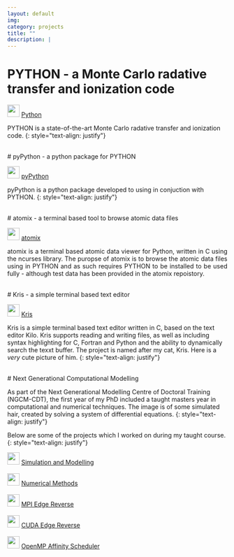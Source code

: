 ```yaml
---
layout: default
img:
category: projects
title: ""
description: |
---
```


# PYTHON - a Monte Carlo radative transfer and ionization code

<img src="https://github.githubassets.com/images/modules/logos_page/GitHub-Mark.png" alt="" width="28"/> [Python](https://github.com/saultyevil/python)

PYTHON is a state-of-the-art Monte Carlo radative transfer and ionization code.
{: style="text-align: justify"}

<br>
# pyPython - a python package for PYTHON

<img src="https://github.githubassets.com/images/modules/logos_page/GitHub-Mark.png" alt="" width="28"/> [pyPython](https://github.com/saultyevil/pypython)

pyPython is a python package developed to using in conjuction with PYTHON.
{: style="text-align: justify"}

<br>
# atomix - a terminal based tool to browse atomic data files

<img src="https://github.githubassets.com/images/modules/logos_page/GitHub-Mark.png" alt="" width="28"/> [atomix](https://github.com/saultyevil/atomix)

<div class="row vertical-align">
    <div class="col-md-6">
        <p align="justify">atomix is a terminal based atomic data viewer for Python, written in C 
        using the ncurses library. The puropse of atomix is to browse the atomic
        data files using in PYTHON and as such requires PYTHON to be installed
        to be used fully - although test data has been provided in the atomix
        repoistory.</p>
    </div>
    <div class="col-md-6" align="center">
        <!-- <img src="img/projects/atomix.png" style="width: 20vw; min-width: 420px;"> -->
    </div>
</div>

<br>
# Kris - a simple terminal based text editor

<img src="https://github.githubassets.com/images/modules/logos_page/GitHub-Mark.png" alt="" width="28"/> [Kris](https://github.com/saultyevil/Kris/)

Kris is a simple terminal based text editor written in C, based on the text
editor Kilo. Kris supports reading and writing files, as well as including
syntax highlighting for C, Fortran and Python and the ability to dynamically
search the texxt buffer. The project is named after my cat, Kris. Here is a 
*very* cute picture of him.
{: style="text-align: justify"}

<!-- <p align="center">
    <img src="/img/projects/kris_cat_cropped.png" alt="Kris" style="width: 20vw;"/>
</p> -->

<br>
# Next Generational Computational Modelling

As part of the Next Generational Modelling Centre of Doctoral Training (NGCM-CDT),
the first year of my PhD included a taught masters year in computational and
numerical techniques. The image is of some simulated hair, created by solving a 
system of differential equations.
{: style="text-align: justify"}

Below are some of the projects which I worked on during my taught course.
{: style="text-align: justify"}

<div class="row vertical-align">
    <div class="col-md-6">
        <img src="https://github.githubassets.com/images/modules/logos_page/GitHub-Mark.png" alt="" width="28"/> <a href="https://github.com/saultyevil/Simulation-and-Modelling">Simulation and Modelling</a><br><br>
        <img src="https://github.githubassets.com/images/modules/logos_page/GitHub-Mark.png" alt="" width="28"/> <a href="https://github.com/saultyevil/Numerical-Methods">Numerical Methods</a><br><br>
        <img src="https://github.githubassets.com/images/modules/logos_page/GitHub-Mark.png" alt="" width="28"/> <a href="https://github.com/saultyevil/MPI-Edge-Reverse">MPI Edge Reverse</a><br><br>
        <img src="https://github.githubassets.com/images/modules/logos_page/GitHub-Mark.png" alt="" width="28"/> <a href="https://github.com/saultyevil/CUDA-Edge-Reverse">CUDA Edge Reverse</a><br><br>
        <img src="https://github.githubassets.com/images/modules/logos_page/GitHub-Mark.png" alt="" width="28"/> <a href="https://github.com/saultyevil/OpenMP-Affinity-Scheduler">OpenMP Affinity Scheduler</a>
    </div>
    <div class="col-md-6">
        <!-- <img src="img/projects/ngcm.png" style="width: 20vw; min-width: 450px;"> -->
    </div>
</div>

